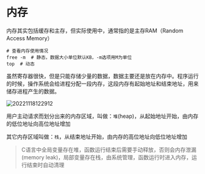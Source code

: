 # 内存

内存其实包括缓存和主存，但实际使用中，通常指的是主存RAM（Random Access Memory）

```shell
# 查看内存使用情况
free -m  # 静态，数据大小单位默认KB，-m选项用M为单位
top  # 动态
```

虽然寄存器很快，但是只能存储少量的数据，数据主要还是放在内存中。程序运行的时候，操作系统会给进程分配一段内存，这段内存有起始地址和结束地址，用来储存进程产生的数据。

![20221118122912](http://image.zuoright.com/20221118122912.png)

用户主动请求而划分出来的内存区域，叫做：`堆`(heap)，从起始地址开始，由内存的低位地址向高位地址增加

其它内存区域叫做：`栈`，从结束地址开始，由内存的高位地址向低位地址增加

> C语言中全局变量存在堆，函数运行结束后需要手动释放，否则会内存泄漏(memory leak)，局部变量存在栈，由系统管理，函数运行时进入内存，运行结束时自动清理
